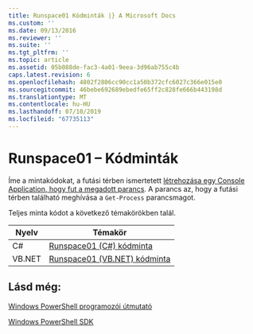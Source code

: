 ```yaml
---
title: Runspace01 Kódminták |} A Microsoft Docs
ms.custom: ''
ms.date: 09/13/2016
ms.reviewer: ''
ms.suite: ''
ms.tgt_pltfrm: ''
ms.topic: article
ms.assetid: 05b088de-fac3-4a01-9eea-3d96ab755c4b
caps.latest.revision: 6
ms.openlocfilehash: 4802f2806cc90cc1a50b372cfc6027c366e015e0
ms.sourcegitcommit: 46bebe692689ebedfe65ff2c828fe666b443198d
ms.translationtype: MT
ms.contentlocale: hu-HU
ms.lasthandoff: 07/10/2019
ms.locfileid: "67735113"
---
```

# <a name="runspace01-code-samples"></a>Runspace01 – Kódminták

Íme a mintakódokat, a futási térben ismertetett [létrehozása egy Console Application, hogy fut a megadott parancs](/dotnet/csharp/programming-guide/inside-a-program/hello-world-your-first-program). A parancs az, hogy a futási térben található meghívása a `Get-Process` parancsmagot.

Teljes minta kódot a következő témakörökben talál.

|Nyelv|Témakör|
|--------------|-----------|
|C#|[Runspace01 (C#) kódminta](./runspace01-csharp-code-sample.md)|
|VB.NET|[Runspace01 (VB.NET) kódminta](./runspace01-vb-net-code-sample.md)|

## <a name="see-also"></a>Lásd még:

[Windows PowerShell programozói útmutató](./windows-powershell-programmer-s-guide.md)

[Windows PowerShell SDK](../windows-powershell-reference.md)
